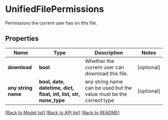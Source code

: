 # UnifiedFilePermissions

Permissions the current user has on this file.

## Properties
Name | Type | Description | Notes
------------ | ------------- | ------------- | -------------
**download** | **bool** | Whether the current user can download this file. | [optional] 
**any string name** | **bool, date, datetime, dict, float, int, list, str, none_type** | any string name can be used but the value must be the correct type | [optional]

[[Back to Model list]](../../README.md#documentation-for-models) [[Back to API list]](../../README.md#documentation-for-api-endpoints) [[Back to README]](../../README.md)


